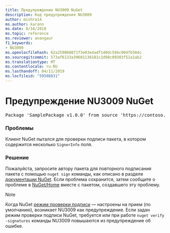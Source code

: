 ```yaml
---
title: Предупреждение NU3009 NuGet
description: Код предупреждения NU3009
author: mishra14
ms.author: karann
ms.date: 8/16/2018
ms.topic: reference
ms.reviewer: anangaur
f1_keywords:
- NU3009
ms.openlocfilehash: 62a259068871f3e03e4adf140dc594c904fb504c
ms.sourcegitcommit: 573af6133a39601136181c1d98c09303f51a1ab2
ms.translationtype: MT
ms.contentlocale: ru-RU
ms.lasthandoff: 04/11/2019
ms.locfileid: "59508831"
---
```

# <a name="nuget-warning-nu3009"></a>Предупреждение NU3009 NuGet

<pre>Package 'SamplePackage v1.0.0' from source 'https://contoso.com/index.json': The package signature file does not contain exactly one primary signature.</pre>

### <a name="issue"></a>Проблемы

Клиент NuGet пытался для проверки подписи пакета, в котором содержится несколько `SignerInfo` поля.


### <a name="solution"></a>Решение

Пожалуйста, запросите автору пакета для повторного подписания пакета с помощью `nuget sign` команды, как описано в разделе [документации NuGet](https://docs.microsoft.com/en-us/nuget/create-packages/sign-a-package). Если проблема сохранится, затем сообщите о проблеме в [NuGet/Home](https://github.com/NuGet/Home/issues) вместе с пакетом, создавшего эту проблему.


> [!Note]
> Когда NuGet [режим проверки подписи](https://docs.microsoft.com/en-us/nuget/consume-packages/installing-signed-packages#configure-package-signature-requirements) — настроены на прием (по умолчанию), возникает NU3009 как предупреждение. Если задан режим проверки подписи NuGet, требуется или при работе `nuget verify -signatures` команды NU3009 повышаются из предупреждение об ошибке. 
